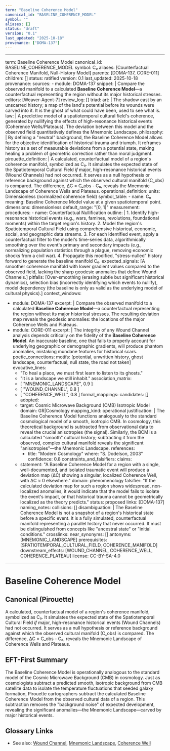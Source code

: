 ```yaml
---
term: "Baseline Coherence Model"
canonical_id: "BASELINE_COHERENCE_MODEL"
symbol: ""
aliases: []
status: "draft"
version: "0.1"
last_updated: "2025-10-18"
provenance: ["DOMA-137"]
---
```


---
term: Baseline Coherence Model
canonical_id: BASELINE_COHERENCE_MODEL
symbol: C₀
aliases: [Counterfactual Coherence Manifold, Null-History Model]
parents: [DOMA-137, CORE-011]
children: []
status: ratified
version: 0.1
last_updated: 2025-10-18
provenance:
  sources:
    - module: DOMA-137
      snippet: |
        Compare the observed manifold to a calculated **Baseline Coherence Model**—a counterfactual representing the region without its major historical stresses.
  editors: [Weaver-Agent-7]
  review_log: []
triad:
  art: |
    The shadow cast by an unscarred history; a map of the land's potential before its wounds were carved into it. It is the ghost of what could have been, used to see what is.
  law: |
    A predictive model of a spatiotemporal cultural field's coherence, generated by nullifying the effects of high-resonance historical events (Coherence Wells/Plateaus). The deviation between this model and the observed field quantitatively defines the Mnemonic Landscape.
  philosophy: |
    By defining a "neutral" background, the Baseline Coherence Model allows for the objective identification of historical trauma and triumph. It reframes history as a set of measurable deviations from a potential state, making healing a problem of geometric correction rather than moral judgment.
pirouette_definition: |
  A calculated, counterfactual model of a region's coherence manifold, symbolized as C₀. It simulates the expected state of the Spatiotemporal Cultural Field *if* major, high-resonance historical events (Wound Channels) had not occurred. It serves as a null hypothesis or reference background against which the observed cultural manifold (C_obs) is compared. The difference, ΔC = C_obs - C₀, reveals the Mnemonic Landscape of Coherence Wells and Plateaus.
operational_definition:
  units: Dimensionless (normalized coherence field)
  symbol_table:
    - name: C₀
      meaning: Baseline Coherence Model value at a given spatiotemporal point.
      dimensions: dimensionless
      default_range: "[0, 1]"
  measurement:
    procedures:
      - name: Counterfactual Nullification
        outline: |
          1.  Identify high-resonance historical events (e.g., wars, famines, revolutions, foundational moments) within the target region's history.
          2.  Model the region's Spatiotemporal Cultural Field using comprehensive historical, economic, social, and geographic data streams.
          3.  For each identified event, apply a counterfactual filter to the model's time-series data, algorithmically smoothing over the event's primary and secondary impacts (e.g., normalizing population statistics through a plague, removing economic shocks from a civil war).
          4.  Propagate this modified, "stress-nulled" history forward to generate the baseline manifold C₀.
        expected_signals: [A smoother coherence manifold with lower gradient values compared to the observed field, lacking the sharp geodesic anomalies that define Wound Channels.]
        pitfalls: [Over-smoothing (erasing subtle but significant historical dynamics), selection bias (incorrectly identifying which events to nullify), model dependency (the baseline is only as valid as the underlying model of cultural physics).]
context_windows:
  - module: DOMA-137
    excerpt: |
      Compare the observed manifold to a calculated **Baseline Coherence Model**—a counterfactual representing the region without its major historical stresses. The resulting deviation map reveals the geodesic anomalies: the locations of the major Coherence Wells and Plateaus.
  - module: CORE-011
    excerpt: |
      The integrity of any Wound Channel analysis depends critically on the fidelity of the **Baseline Coherence Model**. An inaccurate baseline, one that fails to properly account for underlying geographic or demographic gradients, will produce phantom anomalies, mistaking mundane features for historical scars.
poetic_connections:
  motifs: [potential, unwritten history, ghost landscape, counterfactual, null state, the road not taken]
  evocative_lines:
    - "To heal a place, we must first learn to listen to its ghosts."
    - "It is a landscape we still inhabit."
  association_matrix:
    - [ "MNEMONIC_LANDSCAPE", 0.9 ]
    - [ "WOUND_CHANNEL", 0.8 ]
    - [ "COHERENCE_WELL", 0.8 ]
formal_mappings:
  candidates: []
  adopted:
    - target: Cosmic Microwave Background (CMB) Isotropic Model
      domain: GR|Cosmology
      mapping_kind: operational
      justification: |
        The Baseline Coherence Model functions analogously to the standard cosmological model of a smooth, isotropic CMB. In cosmology, this theoretical background is subtracted from observational data to reveal the crucial anisotropies (the signal). Similarly, the BCM is a calculated "smooth" cultural history; subtracting it from the observed, complex cultural manifold reveals the significant "anisotropies"—the Mnemonic Landscape.
      references:
        - title: "Modern Cosmology"
          where: "S. Dodelson, 2003"
      confidence: 0.8
constraints_and_falsifiers:
  claims:
    - statement: "A Baseline Coherence Model for a region with a single, well-documented, and isolated traumatic event will produce a deviation map (ΔC) showing a singular, localized Coherence Well, with ΔC ≈ 0 elsewhere."
      domain: phenomenology
      falsifier: "If the calculated deviation map for such a region shows widespread, non-localized anomalies, it would indicate that the model fails to isolate the event's impact, or that historical trauma cannot be geometrically localized as the theory predicts."
      status: proposed
      links: [DOMA-137]
naming_notes:
  collisions: []
  disambiguation: |
    The Baseline Coherence Model is not a snapshot of a region's historical state before a specific event. It is a fully simulated, counterfactual manifold representing a parallel history that never occurred. It must be distinguished from concepts like "ancestral state" or "initial conditions."
crosslinks:
  near_synonyms: []
  antonyms: [MNEMONIC_LANDSCAPE]
  prerequisites: [SPATIOTEMPORAL_CULTURAL_FIELD, COHERENCE_MANIFOLD]
  downstream_effects: [WOUND_CHANNEL, COHERENCE_WELL, COHERENCE_PLATEAU]
license: CC-BY-SA-4.0
---

# Baseline Coherence Model

## Canonical (Pirouette)
A calculated, counterfactual model of a region's coherence manifold, symbolized as C₀. It simulates the expected state of the Spatiotemporal Cultural Field *if* major, high-resonance historical events (Wound Channels) had not occurred. It serves as a null hypothesis or reference background against which the observed cultural manifold (C_obs) is compared. The difference, ΔC = C_obs - C₀, reveals the Mnemonic Landscape of Coherence Wells and Plateaus.

## EFT-First Summary
The Baseline Coherence Model is operationally analogous to the standard model of the Cosmic Microwave Background (CMB) in cosmology. Just as cosmologists subtract a predicted smooth, isotropic background from CMB satellite data to isolate the temperature fluctuations that seeded galaxy formation, Pirouette cartographers subtract the calculated Baseline Coherence Model from the observed cultural data of a region. This subtraction removes the "background noise" of expected development, revealing the significant anomalies—the Mnemonic Landscape—carved by major historical events.

## Glossary Links
- See also: [Wound Channel](WOUND_CHANNEL), [Mnemonic Landscape](MNEMONIC_LANDSCAPE), [Coherence Well](COHERENCE_WELL)